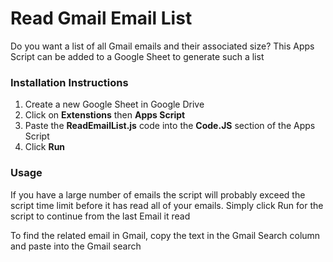 # Read Gmail Email List

Do you want a list of all Gmail emails and their associated size? This Apps Script can be added to a Google Sheet to generate such a list


### Installation Instructions
1. Create a new Google Sheet in Google Drive
2. Click on **Extenstions** then **Apps Script**
3. Paste the **ReadEmailList.js** code into the **Code.JS** section of the Apps Script
4. Click **Run**

### Usage
If you have a large number of emails the script will probably exceed the script time limit before it has read all of your emails. 
Simply click Run for the script to continue from the last Email it read

To find the related email in Gmail, copy the text in the Gmail Search column and paste into the Gmail search

 
